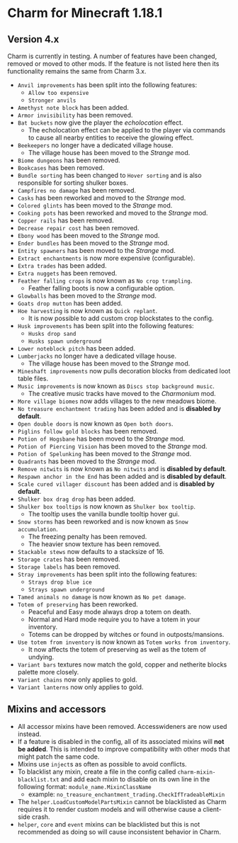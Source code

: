 # Charm for Minecraft 1.18.1

## Version 4.x
Charm is currently in testing.
A number of features have been changed, removed or moved to other mods.
If the feature is not listed here then its functionality remains the same from Charm 3.x.

* `Anvil improvements` has been split into the following features:
  * `Allow too expensive`
  * `Stronger anvils`
* `Amethyst note block` has been added.
* `Armor invisibility` has been removed.
* `Bat buckets` now give the player the *echolocation* effect.
  * The echolocation effect can be applied to the player via commands to cause all nearby entities to receive the glowing effect.
* `Beekeepers` no longer have a dedicated village house.
  * The village house has been moved to the *Strange* mod.
* `Biome dungeons` has been removed.
* `Bookcases` has been removed.
* `Bundle sorting` has been changed to `Hover sorting` and is also responsible for sorting shulker boxes.
* `Campfires no damage` has been removed.
* `Casks` has been reworked and moved to the *Strange* mod.
* `Colored glints` has been moved to the *Strange* mod.
* `Cooking pots` has been reworked and moved to the *Strange* mod.
* `Copper rails` has been removed.
* `Decrease repair cost` has been removed.
* `Ebony wood` has been moved to the *Strange* mod.
* `Ender bundles` has been moved to the *Strange* mod.
* `Entity spawners` has been moved to the *Strange* mod.
* `Extract enchantments` is now more expensive (configurable).
* `Extra trades` has been added.
* `Extra nuggets` has been removed.
* `Feather falling crops` is now known as `No crop trampling`.
  * Feather falling boots is now a configurable option.
* `Glowballs` has been moved to the *Strange* mod.
* `Goats drop mutton` has been added.
* `Hoe harvesting` is now known as `Quick replant`.
  * It is now possible to add custom crop blockstates to the config.
* `Husk improvements` has been split into the following features:
  * `Husks drop sand`
  * `Husks spawn underground`
* `Lower noteblock pitch` has been added.
* `Lumberjacks` no longer have a dedicated village house.
  * The village house has been moved to the *Strange* mod.
* `Mineshaft improvements` now pulls decoration blocks from dedicated loot table files.
* `Music improvements` is now known as `Discs stop background music`.
  * The creative music tracks have moved to the *Charmonium* mod.
* `More village biomes` now adds villages to the new meadows biome.
* `No treasure enchantment trading` has been added and is **disabled by default**.
* `Open double doors` is now known as `Open both doors`.
* `Piglins follow gold blocks` has been removed.
* `Potion of Hogsbane` has been moved to the *Strange* mod.
* `Potion of Piercing Vision` has been moved to the *Strange* mod.
* `Potion of Spelunking` has been moved to the *Strange* mod.
* `Quadrants` has been moved to the *Strange* mod.
* `Remove nitwits` is now known as `No nitwits` and is **disabled by default**.
* `Respawn anchor in the End` has been added and is **disabled by default**.
* `Scale cured villager discount` has been added and is **disabled by default**.
* `Shulker box drag drop` has been added.
* `Shulker box tooltips` is now known as `Shulker box tooltip`.
  * The tooltip uses the vanilla bundle tooltip hover gui.
* `Snow storms` has been reworked and is now known as `Snow accumulation`.
  * The freezing penalty has been removed.
  * The heavier snow texture has been removed.
* `Stackable stews` now defaults to a stacksize of 16.
* `Storage crates` has been removed.
* `Storage labels` has been removed.
* `Stray improvements` has been split into the following features:
  * `Strays drop blue ice`
  * `Strays spawn underground`
* `Tamed animals no damage` is now known as `No pet damage`.
* `Totem of preserving` has been reworked.
  * Peaceful and Easy mode always drop a totem on death.
  * Normal and Hard mode require you to have a totem in your inventory.
  * Totems can be dropped by witches or found in outposts/mansions.
* `Use totem from inventory` is now known as `Totem works from inventory`.
  * It now affects the totem of preserving as well as the totem of undying.
* `Variant bars` textures now match the gold, copper and netherite blocks palette more closely.
* `Variant chains` now only applies to gold.
* `Variant lanterns` now only applies to gold.

## Mixins and accessors
* All accessor mixins have been removed.  Accesswideners are now used instead.
* If a feature is disabled in the config, all of its associated mixins will **not be added**.  This is intended to improve compatibility with other mods that might patch the same code.
* Mixins use `inject`s as often as possible to avoid conflicts.
* To blacklist any mixin, create a file in the config called `charm-mixin-blacklist.txt` and add each mixin to disable on its own line in the following format: `module_name.MixinClassName`
  * example: `no_treasure_enchantment_trading.CheckIfTradeableMixin`
* The `helper.LoadCustomModelPartsMixin` cannot be blacklisted as Charm requires it to render custom models and will otherwise cause a client-side crash.
* `helper`, `core` and `event` mixins can be blacklisted but this is not recommended as doing so will cause inconsistent behavior in Charm.
